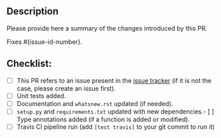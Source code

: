## Description

Please provide here a summary of the changes introduced by this PR.

Fixes #{issue-id-number}.


## Checklist:

- [ ] This PR refers to an issue present in the 
[issue tracker](https://github.com/BlueBrain/BlueBrainSearch/issues) (if it is
not the case, please create an issue first).
- [ ] Unit tests added.
- [ ] Documentation and `whatsnew.rst` updated (if needed).
- [ ] `setup.py` and `requirements.txt` updated with new dependencies.- [ ] Type annotations added (if a function is added or modified). 
- [ ] Travis CI pipeline run (add `[test travis]` to your git commit to run it)
